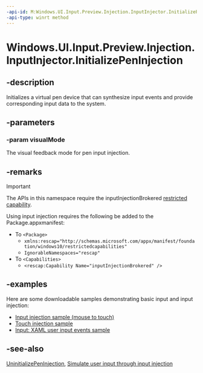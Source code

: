 ```yaml
---
-api-id: M:Windows.UI.Input.Preview.Injection.InputInjector.InitializePenInjection(Windows.UI.Input.Preview.Injection.InjectedInputVisualizationMode)
-api-type: winrt method
---
```


<!-- Method syntax
public void InitializePenInjection(Windows.UI.Input.Preview.Injection.InjectedInputVisualizationMode visualMode)
-->

# Windows.UI.Input.Preview.Injection.InputInjector.InitializePenInjection

## -description
Initializes a virtual pen device that can synthesize input events and provide corresponding input data to the system. 

## -parameters
### -param visualMode
The visual feedback mode for pen input injection.

## -remarks

> [!Important]
> The APIs in this namespace require the inputInjectionBrokered [restricted capability](https://docs.microsoft.com/windows/uwp/packaging/app-capability-declarations#special-and-restricted-capabilities).

Using input injection requires the following be added to the Package.appxmanifest:

- To `<Package>`
    - `xmlns:rescap="http://schemas.microsoft.com/appx/manifest/foundation/windows10/restrictedcapabilities"`
    - `IgnorableNamespaces="rescap"`
- To `<Capabilities>`
    - `<rescap:Capability Name="inputInjectionBrokered" />`

## -examples

Here are some downloadable samples demonstrating basic input and input injection:

- [Input injection sample (mouse to touch)](https://github.com/MicrosoftDocs/windows-topic-specific-samples/archive/uwp-input-injection-mouse-to-touch.zip)
- [Touch injection sample](https://github.com/microsoftarchive/msdn-code-gallery-microsoft/tree/411c271e537727d737a53fa2cbe99eaecac00cc0/Official%20Windows%20Platform%20Sample/Input%20Touch%20injection%20sample)
- [Input: XAML user input events sample](https://github.com/microsoftarchive/msdn-code-gallery-microsoft/tree/411c271e537727d737a53fa2cbe99eaecac00cc0/Official%20Windows%20Platform%20Sample/Input%20XAML%20user%20input%20events%20sample)

## -see-also

[UninitializePenInjection](inputinjector_uninitializepeninjection_664142813.md), [Simulate user input through input injection](https://docs.microsoft.com/windows/uwp/design/input/input-injection)

